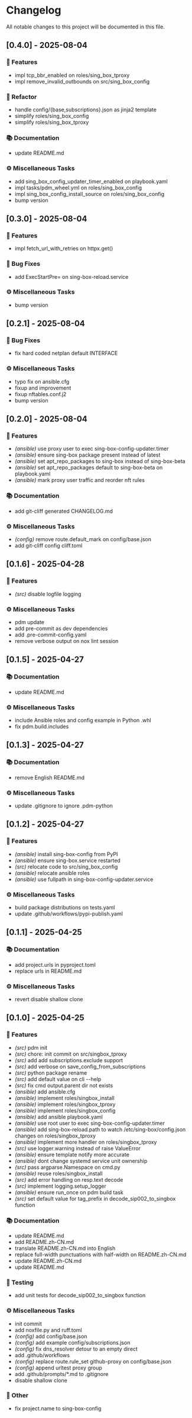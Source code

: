 # Changelog

All notable changes to this project will be documented in this file.

## [0.4.0] - 2025-08-04

### 🚀 Features

- impl tcp_bbr_enabled on roles/sing_box_tproxy
- impl remove_invalid_outbounds on src/sing_box_config

### 🚜 Refactor

- handle config/{base,subscriptions}.json as jinja2 template
- simplify roles/sing_box_config
- simplify roles/sing_box_tproxy

### 📚 Documentation

- update README.md

### ⚙️ Miscellaneous Tasks

- add sing_box_config_updater_timer_enabled on playbook.yaml
- impl tasks/pdm_wheel.yml on roles/sing_box_config
- impl sing_box_config_install_source on roles/sing_box_config
- bump version

## [0.3.0] - 2025-08-04

### 🚀 Features

- impl fetch_url_with_retries on httpx.get()

### 🐛 Bug Fixes

- add ExecStartPre= on sing-box-reload.service

### ⚙️ Miscellaneous Tasks

- bump version

## [0.2.1] - 2025-08-04

### 🐛 Bug Fixes

- fix hard coded netplan default INTERFACE

### ⚙️ Miscellaneous Tasks

- typo fix on ansible.cfg
- fixup and improvement
- fixup nftables.conf.j2
- bump version

## [0.2.0] - 2025-08-04

### 🚀 Features

- *(ansible)* use proxy user to exec sing-box-config-updater.timer
- *(ansible)* ensure sing-box package present instead of latest
- *(ansible)* set apt_repo_packages to sing-box instead of sing-box-beta
- *(ansible)* set apt_repo_packages default to sing-box-beta on playbook.yaml
- *(ansible)* mark proxy user traffic and reorder nft rules

### 📚 Documentation

- add git-cliff generated CHANGELOG.md

### ⚙️ Miscellaneous Tasks

- *(config)* remove route.default_mark on config/base.json
- add git-cliff config cliff.toml

## [0.1.6] - 2025-04-28

### 🚀 Features

- *(src)* disable logfile logging

### ⚙️ Miscellaneous Tasks

- pdm update
- add pre-commit as dev dependencies
- add .pre-commit-config.yaml
- remove verbose output on nox lint session

## [0.1.5] - 2025-04-27

### 📚 Documentation

- update README.md

### ⚙️ Miscellaneous Tasks

- include Ansible roles and config example in Python .whl
- fix pdm.build.includes

## [0.1.3] - 2025-04-27

### 📚 Documentation

- remove English README.md

### ⚙️ Miscellaneous Tasks

- update .gitignore to ignore .pdm-python

## [0.1.2] - 2025-04-27

### 🚀 Features

- *(ansible)* install sing-box-config from PyPI
- *(ansible)* ensure sing-box.service restarted
- *(src)* relocate code to src/sing_box_config
- *(ansible)* relocate ansible roles
- *(ansible)* use fullpath in sing-box-config-updater.service

### ⚙️ Miscellaneous Tasks

- build package distributions on tests.yaml
- update .github/workflows/pypi-publish.yaml

## [0.1.1] - 2025-04-25

### 📚 Documentation

- add project.urls in pyproject.toml
- replace urls in README.md

### ⚙️ Miscellaneous Tasks

- revert disable shallow clone

## [0.1.0] - 2025-04-25

### 🚀 Features

- *(src)* pdm init
- *(src)* chore: init commit on src/singbox_tproxy
- *(src)* add add subscriptions.exclude support
- *(src)* add verbose on save_config_from_subscriptions
- *(src)* python package rename
- *(src)* add default value on cli --help
- *(src)* fix cmd output.parent dir not exists
- *(ansible)* add ansible.cfg
- *(ansible)* implement roles/singbox_install
- *(ansible)* implement roles/singbox_tproxy
- *(ansible)* implement roles/singbox_config
- *(ansible)* add ansible playbook.yaml
- *(ansible)* use root user to exec sing-box-config-updater.timer
- *(ansible)* add sing-box-reload.path to watch /etc/sing-box/config.json changes on roles/singbox_tproxy
- *(ansible)* implement more handler on roles/singbox_tproxy
- *(src)* use logger.warning instead of raise ValueError
- *(ansible)* ensure template notify more accurate
- *(ansible)* dont change systemd service unit ownership
- *(src)* pass argparse.Namespace on cmd.py
- *(ansible)* reuse roles/singbox_install
- *(src)* add error handling on resp.text decode
- *(src)* implement logging.setup_logger
- *(ansible)* ensure run_once on pdm build task
- *(src)* set default value for tag_prefix in decode_sip002_to_singbox function

### 📚 Documentation

- update README.md
- add README.zh-CN.md
- translate README.zh-CN.md into English
- replace full-width punctuations with half-width on README.zh-CN.md
- update README.zh-CN.md
- update README.md

### 🧪 Testing

- add unit tests for decode_sip002_to_singbox function

### ⚙️ Miscellaneous Tasks

- init commit
- add noxfile.py and ruff.toml
- *(config)* add config/base.json
- *(config)* add example config/subscriptions.json
- *(config)* fix dns_resolver detour to an empty direct
- add .github/workflows
- *(config)* replace route.rule_set github-proxy on config/base.json
- *(config)* append urltest proxy group
- add .github/prompts/*.md to .gitignore
- disable shallow clone

### 💼 Other

- fix project.name to sing-box-config

<!-- generated by git-cliff -->
